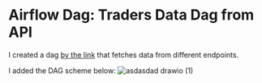 # Airflow Dag: Traders Data Dag from API 

I created a dag [by the link](https://github.com/prosimpleee/data_engineering_/blob/main/data_vault/airflow/extract_traders_data.py) that fetches data from different endpoints.

I added the DAG scheme below:
![asdasdad drawio (1)](https://user-images.githubusercontent.com/55916170/187482445-918f1547-f77e-4f2d-937d-b67b829f6f56.png)
